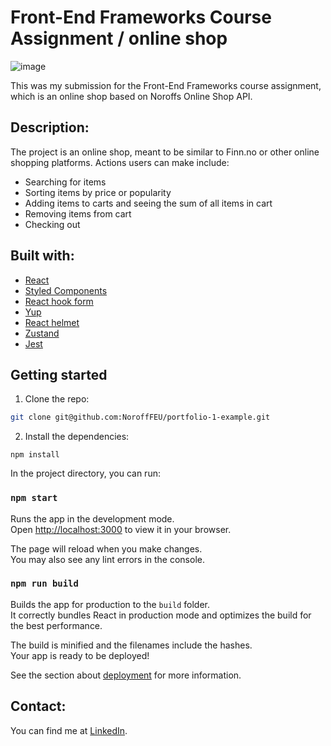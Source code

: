 # Front-End Frameworks Course Assignment / online shop

![image](https://github.com/user-attachments/assets/5233f86c-4f96-4e6e-a321-3ef997995f58)

This was my submission for the Front-End Frameworks course assignment, which is an online shop based on Noroffs Online Shop
API. 

## Description:

The project is an online shop, meant to be similar to Finn.no or other online shopping platforms. Actions users can make include:
- Searching for items
- Sorting items by price or popularity
- Adding items to carts and seeing the sum of all items in cart
- Removing items from cart
- Checking out

## Built with: 
- [React](https://react.dev/)
- [Styled Components](https://styled-components.com/)
- [React hook form](https://react-hook-form.com/)
- [Yup](https://yup-docs.vercel.app/)
- [React helmet](https://www.npmjs.com/package/react-helmet)
- [Zustand](https://zustand.docs.pmnd.rs/getting-started/introduction)
- [Jest](https://jestjs.io/)

## Getting started
1. Clone the repo:

```bash
git clone git@github.com:NoroffFEU/portfolio-1-example.git
```

2. Install the dependencies:

```
npm install
```

In the project directory, you can run:

### `npm start`

Runs the app in the development mode.\
Open [http://localhost:3000](http://localhost:3000) to view it in your browser.

The page will reload when you make changes.\
You may also see any lint errors in the console.

### `npm run build`

Builds the app for production to the `build` folder.\
It correctly bundles React in production mode and optimizes the build for the best performance.

The build is minified and the filenames include the hashes.\
Your app is ready to be deployed!

See the section about [deployment](https://facebook.github.io/create-react-app/docs/deployment) for more information.


## Contact: 

You can find me at [LinkedIn](https://www.linkedin.com/in/vegard-m-a1bba7174/).
